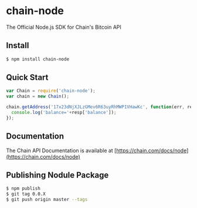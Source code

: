 # chain-node

The Official Node.js SDK for Chain's Bitcoin API

## Install

```bash
$ npm install chain-node
```

## Quick Start

```js
var Chain = require('chain-node');
var chain = new Chain();

chain.getAddress('17x23dNjXJLzGMev6R63uyRhMWP1VHawKc', function(err, resp) {
  console.log('balance='+resp['balance']);
});
```

## Documentation

The Chain API Documentation is available at [https://chain.com/docs/node](https://chain.com/docs/node)

## Publishing Nodule Package

```bash
$ npm publish
$ git tag 0.0.X
$ git push origin master --tags
```
